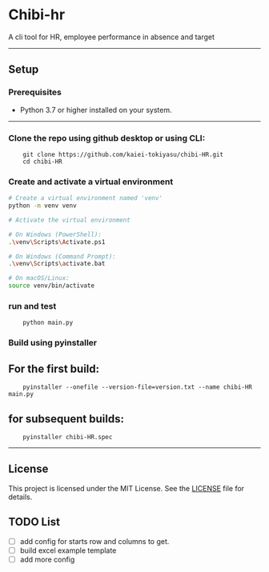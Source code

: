 # Chibi-hr

A cli tool for HR, employee performance in absence and target

---

## Setup

### Prerequisites

- Python 3.7 or higher installed on your system.

---

### Clone the repo using github desktop or using CLI:

```console
    git clone https://github.com/kaiei-tokiyasu/chibi-HR.git
    cd chibi-HR
```

### Create and activate a virtual environment

```bash
# Create a virtual environment named 'venv'
python -m venv venv

# Activate the virtual environment

# On Windows (PowerShell):
.\venv\Scripts\Activate.ps1

# On Windows (Command Prompt):
.\venv\Scripts\activate.bat

# On macOS/Linux:
source venv/bin/activate
```

### run and test

```
    python main.py
```

### Build using pyinstaller

## For the first build:

```
    pyinstaller --onefile --version-file=version.txt --name chibi-HR main.py
```

## for subsequent builds:

```
    pyinstaller chibi-HR.spec
```

---

## License

This project is licensed under the MIT License. See the [LICENSE](LICENSE) file for details.

## TODO List

- [ ] add config for starts row and columns to get.
- [ ] build excel example template
- [ ] add more config
